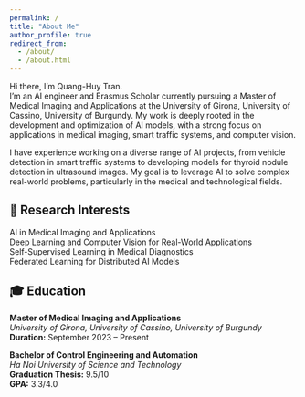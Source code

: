 ```yaml
---
permalink: /
title: "About Me"
author_profile: true
redirect_from: 
  - /about/
  - /about.html
---
```


Hi there, I’m Quang-Huy Tran.  
I’m an AI engineer and Erasmus Scholar currently pursuing a Master of Medical Imaging and Applications at the University of Girona, University of Cassino, University of Burgundy. My work is deeply rooted in the development and optimization of AI models, with a strong focus on applications in medical imaging, smart traffic systems, and computer vision.

I have experience working on a diverse range of AI projects, from vehicle detection in smart traffic systems to developing models for thyroid nodule detection in ultrasound images. My goal is to leverage AI to solve complex real-world problems, particularly in the medical and technological fields.

## 🔬 Research Interests ##  
AI in Medical Imaging and Applications  
Deep Learning and Computer Vision for Real-World Applications  
Self-Supervised Learning in Medical Diagnostics  
Federated Learning for Distributed AI Models

## 🎓 Education

**Master of Medical Imaging and Applications**  
_University of Girona, University of Cassino, University of Burgundy_  
**Duration:** September 2023 – Present

**Bachelor of Control Engineering and Automation**  
_Ha Noi University of Science and Technology_  
**Graduation Thesis:** 9.5/10  
**GPA:** 3.3/4.0